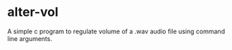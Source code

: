 # alter-vol
A simple c program to regulate volume of a .wav audio file using command line arguments.
